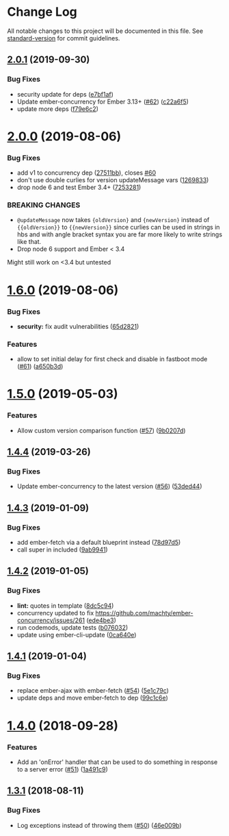 # Change Log

All notable changes to this project will be documented in this file. See [standard-version](https://github.com/conventional-changelog/standard-version) for commit guidelines.

<a name="2.0.1"></a>
## [2.0.1](https://github.com/sethwebster/ember-cli-new-version/compare/v2.0.0...v2.0.1) (2019-09-30)


### Bug Fixes

* security update for deps ([e7bf1af](https://github.com/sethwebster/ember-cli-new-version/commit/e7bf1af))
* Update ember-concurrency for Ember 3.13+ ([#62](https://github.com/sethwebster/ember-cli-new-version/issues/62)) ([c22a6f5](https://github.com/sethwebster/ember-cli-new-version/commit/c22a6f5))
* update more deps ([f79e6c2](https://github.com/sethwebster/ember-cli-new-version/commit/f79e6c2))



<a name="2.0.0"></a>
# [2.0.0](https://github.com/sethwebster/ember-cli-new-version/compare/v1.6.0...v2.0.0) (2019-08-06)


### Bug Fixes

* add v1 to concurrency dep ([27511bb](https://github.com/sethwebster/ember-cli-new-version/commit/27511bb)), closes [#60](https://github.com/sethwebster/ember-cli-new-version/issues/60)
* don't use double curlies for version updateMessage vars ([1269833](https://github.com/sethwebster/ember-cli-new-version/commit/1269833))
* drop node 6 and test Ember 3.4+ ([7253281](https://github.com/sethwebster/ember-cli-new-version/commit/7253281))


### BREAKING CHANGES

* `@updateMessage` now takes `{oldVersion}` and `{newVersion}` instead of `{{oldVersion}}` to `{{newVersion}}` since curlies can be used in strings in hbs and with angle bracket syntax you are far more likely to write strings like that.
* Drop node 6 support and Ember < 3.4

Might still work on <3.4 but untested



<a name="1.6.0"></a>
# [1.6.0](https://github.com/sethwebster/ember-cli-new-version/compare/v1.5.0...v1.6.0) (2019-08-06)


### Bug Fixes

* **security:** fix audit vulnerabilities ([65d2821](https://github.com/sethwebster/ember-cli-new-version/commit/65d2821))


### Features

* allow to set initial delay for first check and disable in fastboot mode ([#61](https://github.com/sethwebster/ember-cli-new-version/issues/61)) ([a650b3d](https://github.com/sethwebster/ember-cli-new-version/commit/a650b3d))



<a name="1.5.0"></a>
# [1.5.0](https://github.com/sethwebster/ember-cli-new-version/compare/v1.4.4...v1.5.0) (2019-05-03)


### Features

* Allow custom version comparison function ([#57](https://github.com/sethwebster/ember-cli-new-version/issues/57)) ([9b0207d](https://github.com/sethwebster/ember-cli-new-version/commit/9b0207d))



<a name="1.4.4"></a>
## [1.4.4](https://github.com/sethwebster/ember-cli-new-version/compare/v1.4.3...v1.4.4) (2019-03-26)


### Bug Fixes

* Update ember-concurrency to the latest version ([#56](https://github.com/sethwebster/ember-cli-new-version/issues/56)) ([53ded44](https://github.com/sethwebster/ember-cli-new-version/commit/53ded44))



<a name="1.4.3"></a>
## [1.4.3](https://github.com/sethwebster/ember-cli-new-version/compare/v1.4.2...v1.4.3) (2019-01-09)


### Bug Fixes

* add ember-fetch via a default blueprint instead ([78d97d5](https://github.com/sethwebster/ember-cli-new-version/commit/78d97d5))
* call super in included ([9ab9941](https://github.com/sethwebster/ember-cli-new-version/commit/9ab9941))



<a name="1.4.2"></a>
## [1.4.2](https://github.com/sethwebster/ember-cli-new-version/compare/v1.4.1...v1.4.2) (2019-01-05)


### Bug Fixes

* **lint:** quotes in template ([8dc5c94](https://github.com/sethwebster/ember-cli-new-version/commit/8dc5c94))
* concurrency updated to fix https://github.com/machty/ember-concurrency/issues/261 ([ede4be3](https://github.com/sethwebster/ember-cli-new-version/commit/ede4be3))
* run codemods, update tests ([b076032](https://github.com/sethwebster/ember-cli-new-version/commit/b076032))
* update using ember-cli-update ([0ca640e](https://github.com/sethwebster/ember-cli-new-version/commit/0ca640e))



<a name="1.4.1"></a>
## [1.4.1](https://github.com/sethwebster/ember-cli-new-version/compare/v1.4.0...v1.4.1) (2019-01-04)


### Bug Fixes

* replace ember-ajax with ember-fetch ([#54](https://github.com/sethwebster/ember-cli-new-version/issues/54)) ([5e1c79c](https://github.com/sethwebster/ember-cli-new-version/commit/5e1c79c))
* update deps and move ember-fetch to dep ([99c1c6e](https://github.com/sethwebster/ember-cli-new-version/commit/99c1c6e))



<a name="1.4.0"></a>
# [1.4.0](https://github.com/sethwebster/ember-cli-new-version/compare/v1.3.1...v1.4.0) (2018-09-28)


### Features

* Add an 'onError' handler that can be used to do something in response to a server error ([#51](https://github.com/sethwebster/ember-cli-new-version/issues/51)) ([1a491c9](https://github.com/sethwebster/ember-cli-new-version/commit/1a491c9))



<a name="1.3.1"></a>
## [1.3.1](https://github.com/sethwebster/ember-cli-new-version/compare/v1.3.0...v1.3.1) (2018-08-11)


### Bug Fixes

* Log exceptions instead of throwing them ([#50](https://github.com/sethwebster/ember-cli-new-version/issues/50)) ([46e009b](https://github.com/sethwebster/ember-cli-new-version/commit/46e009b))
